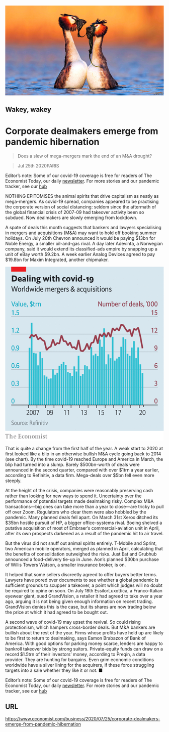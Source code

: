 ![](./images/20200725_WBP001_0.jpg)

## Wakey, wakey

# Corporate dealmakers emerge from pandemic hibernation

> Does a slew of mega-mergers mark the end of an M&A drought?

> Jul 25th 2020PARIS

Editor’s note: Some of our covid-19 coverage is free for readers of The Economist Today, our daily [newsletter](https://www.economist.com/https://my.economist.com/user#newsletter). For more stories and our pandemic tracker, see our [hub](https://www.economist.com//news/2020/03/11/the-economists-coverage-of-the-coronavirus)

NOTHING EPITOMISES the animal spirits that drive capitalism as neatly as mega-mergers. As covid-19 spread, companies appeared to be practising the corporate version of social distancing: seldom since the aftermath of the global financial crisis of 2007-09 had takeover activity been so subdued. Now dealmakers are slowly emerging from lockdown.

A spate of deals this month suggests that bankers and lawyers specialising in mergers and acquisitions (M&A) may want to hold off booking summer holidays. On July 20th Chevron announced it would be paying $13bn for Noble Energy, a smaller oil-and-gas rival. A day later Adevinta, a Norwegian company, said it would extend its classified-ads empire by snapping up a unit of eBay worth $9.2bn. A week earlier Analog Devices agreed to pay $19.8bn for Maxim Integrated, another chipmaker.

![](./images/20200725_WBC531.png)

That is quite a change from the first half of the year. A weak start to 2020 at first looked like a blip in an otherwise bullish M&A cycle going back to 2014 (see chart). By the time covid-19 reached Europe and America in March, the blip had turned into a slump. Barely $500bn-worth of deals were announced in the second quarter, compared with over $1trn a year earlier, according to Refinitiv, a data firm. Mega-deals over $5bn fell even more steeply.

At the height of the crisis, companies were reasonably preserving cash rather than looking for new ways to spend it. Uncertainty over the performance of potential targets made dealmaking risky. Complex M&A transactions—big ones can take more than a year to close—are tricky to pull off over Zoom. Regulators who clear them were also hobbled by the pandemic. Many planned deals fell apart. On March 31st Xerox ditched its $35bn hostile pursuit of HP, a bigger office-systems rival. Boeing shelved a putative acquisition of most of Embraer’s commercial-aviation unit in April, after its own prospects darkened as a result of the pandemic hit to air travel.

But the virus did not snuff out animal spirits entirely. T-Mobile and Sprint, two American mobile operators, merged as planned in April, calculating that the benefits of consolidation outweighed the risks. Just Eat and Grubhub announced a food-delivery tie-up in June. Aon’s planned $30bn purchase of Willis Towers Watson, a smaller insurance broker, is on.

It helped that some sellers discreetly agreed to offer buyers better terms. Lawyers have pored over documents to see whether a global pandemic is sufficient grounds to scupper a takeover, a point which judges will no doubt be required to opine on soon. On July 18th EssilorLuxottica, a Franco-Italian eyewear giant, sued GrandVision, a retailer it had agreed to take over a year ago, arguing it is not being given enough information on recent trading. GrandVision denies this is the case, but its shares are now trading below the price at which it had agreed to be bought out.

A second wave of covid-19 may upset the revival. So could rising protectionism, which hampers cross-border deals. But M&A bankers are bullish about the rest of the year. Firms whose profits have held up are likely to be first to return to dealmaking, says Eamon Brabazon of Bank of America. With good options for parking money scarce, lenders are happy to bankroll takeover bids by strong suitors. Private-equity funds can draw on a record $1.5trn of their investors’ money, according to Preqin, a data provider. They are hunting for bargains. Even grim economic conditions worldwide have a silver lining for the acquirers, if these force struggling targets into a sale whether they like it or not. ■

Editor’s note: Some of our covid-19 coverage is free for readers of The Economist Today, our daily [newsletter](https://www.economist.com/https://my.economist.com/user#newsletter). For more stories and our pandemic tracker, see our [hub](https://www.economist.com//news/2020/03/11/the-economists-coverage-of-the-coronavirus)

## URL

https://www.economist.com/business/2020/07/25/corporate-dealmakers-emerge-from-pandemic-hibernation
